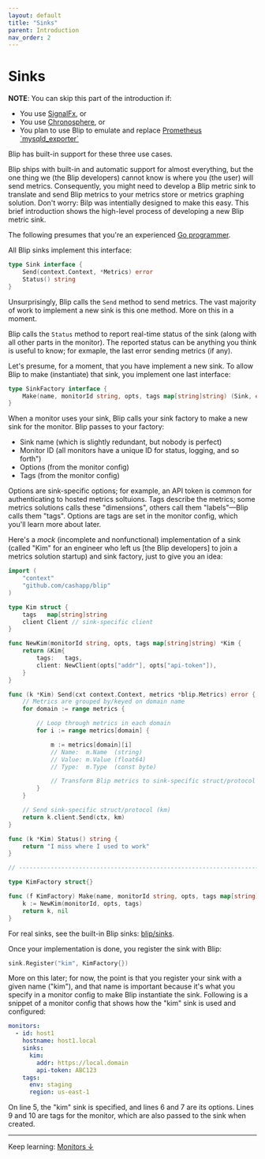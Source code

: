 ```yaml
---
layout: default
title: "Sinks"
parent: Introduction
nav_order: 2
---
```


# Sinks

<div class="note">
<b>NOTE</b>:
You can skip this part of the introduction if:<br>
<ul>
<li>You use <a href="https://docs.signalfx.com/en/latest/">SignalFx</a>, or</li>
<li>You use <a href="https://chronosphere.io/">Chronosphere</a>, or</li>
<li>You plan to use Blip to emulate and replace <a href="https://github.com/prometheus/mysqld_exporter">Prometheus `mysqld_exporter`</a></li>
</ul>
Blip has built-in support for these three use cases.
</div>

Blip ships with built-in and automatic support for almost everything, but the one thing we (the Blip developers) cannot know is where you (the user) will send metrics.
Consequently, you might need to develop a Blip metric sink to translate and send Blip metrics to your metrics store or metrics graphing solution.
Don't worry: Bilp was intentially designed to make this easy.
This brief introduction shows the high-level process of developing a new Blip metric sink.

The following presumes that you're an experienced [Go programmer](https://go.dev/).

All Blip sinks implement this interface:

```go
type Sink interface {
    Send(context.Context, *Metrics) error
    Status() string
}
```

Unsurprisingly, Blip calls the `Send` method to send metrics.
The vast majority of work to implement a new sink is this one method.
More on this in a moment.

Blip calls the `Status` method to report real-time status of the sink (along with all other parts in the monitor).
The reported status can be anything you think is useful to know; for exmaple, the last error sending metrics (if any).

Let's presume, for a moment, that you have implement a new sink.
To allow Blip to make (instantiate) that sink, you implement one last interface:

```go
type SinkFactory interface {
    Make(name, monitorId string, opts, tags map[string]string) (Sink, error)
}
```

When a monitor uses your sink, Blip calls your sink factory to make a new sink for the monitor.
Blip passes to your factory:

* Sink name (which is slightly redundant, but nobody is perfect)
* Monitor ID (all monitors have a unique ID for status, logging, and so forth")
* Options (from the monitor config)
* Tags (from the monitor config)

Options are sink-specific options; for example, an API token is common for authenticating to hosted metrics soltuions.
Tags describe the metrics; some metrics solutions calls these "dimensions", others call them "labels"&mdash;Blip calls them "tags".
Options are tags are set in the monitor config, which you'll learn more about later.

Here's a _mock_ (incomplete and nonfunctional) implementation of a sink (called "Kim" for an engineer who left us [the Blip developers] to join a metrics solution startup) and sink factory, just to give you an idea:

```go
import (
    "context"
    "github.com/cashapp/blip"
)

type Kim struct {
    tags   map[string]string
    client Client // sink-specific client
}

func NewKim(monitorId string, opts, tags map[string]string) *Kim {
    return &Kim{
        tags:   tags,
        client: NewClient(opts["addr"], opts["api-token"]),
    }
}

func (k *Kim) Send(cxt context.Context, metrics *blip.Metrics) error {
    // Metrics are grouped by/keyed on domain name
    for domain := range metrics {

        // Loop through metrics in each domain
        for i := range metrics[domain] {

            m := metrics[domain][i]
            // Name:  m.Name  (string)
            // Value: m.Value (float64)
            // Type:  m.Type  (const byte)

            // Transform Blip metrics to sink-specific struct/protocol
        }
    }

    // Send sink-specific struct/protocol (km)
    return k.client.Send(ctx, km)
}

func (k *Kim) Status() string {
    return "I miss where I used to work"
}

// --------------------------------------------------------------------------

type KimFactory struct{}

func (f KimFactory) Make(name, monitorId string, opts, tags map[string]string) (blip.Sink, error) {
    k := NewKim(monitorId, opts, tags)
    return k, nil
}
```

For real sinks, see the built-in Blip sinks: [blip/sinks](https://github.com/cashapp/blip/tree/main/sink).

Once your implementation is done, you register the sink with Blip:

```go
sink.Register("kim", KimFactory{})
```

More on this later; for now, the point is that you register your sink with a given name ("kim"), and that name is important because it's what you specify in a monitor config to make Blip instantiate the sink.
Following is a snippet of a monitor config that shows how the "kim" sink is used and configured:

```yaml
monitors:
  - id: host1
    hostname: host1.local
    sinks:
      kim:
        addr: https://local.domain
        api-token: ABC123
    tags:
      env: staging
      region: us-east-1
```

On line 5, the "kim" sink is specified, and lines 6 and 7 are its options.
Lines 9 and 10 are tags for the monitor, which are also passed to the sink when created.

---

Keep learning: [Monitors&nbsp;&darr;](monitors)
